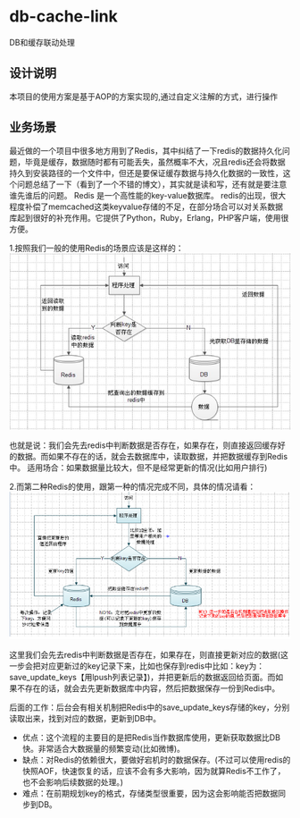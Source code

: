 # db-cache-link
DB和缓存联动处理

## 设计说明
本项目的使用方案是基于AOP的方案实现的,通过自定义注解的方式，进行操作

## 业务场景
最近做的一个项目中很多地方用到了Redis，其中纠结了一下redis的数据持久化问题，毕竟是缓存，数据随时都有可能丢失，虽然概率不大，况且redis还会将数据持久到安装路径的一个文件中，但还是要保证缓存数据与持久化数据的一致性，这个问题总结了一下（看到了一个不错的博文），其实就是读和写，还有就是要注意谁先谁后的问题。
Redis 是一个高性能的key-value数据库。
redis的出现，很大程度补偿了memcached这类keyvalue存储的不足，在部分场合可以对关系数据库起到很好的补充作用。它提供了Python，Ruby，Erlang，PHP客户端，使用很方便。

1.按照我们一般的使用Redis的场景应该是这样的：
![redis-1](/doc/redis-1.jpeg)

也就是说：我们会先去redis中判断数据是否存在，如果存在，则直接返回缓存好的数据。而如果不存在的话，就会去数据库中，读取数据，并把数据缓存到Redis中。
适用场合：如果数据量比较大，但不是经常更新的情况(比如用户排行)

2.而第二种Redis的使用，跟第一种的情况完成不同，具体的情况请看：
![redis-2](/doc/redis-2.png)

这里我们会先去redis中判断数据是否存在，如果存在，则直接更新对应的数据(这一步会把对应更新过的key记录下来，比如也保存到redis中比如：key为：save_update_keys【用lpush列表记录】)，并把更新后的数据返回给页面。而如果不存在的话，就会去先更新数据库中内容，然后把数据保存一份到Redis中。

后面的工作：后台会有相关机制把Redis中的save_update_keys存储的key，分别读取出来，找到对应的数据，更新到DB中。

*  优点：这个流程的主要目的是把Redis当作数据库使用，更新获取数据比DB快。非常适合大数据量的频繁变动(比如微博)。
*  缺点：对Redis的依赖很大，要做好宕机时的数据保存。(不过可以使用redis的快照AOF，快速恢复的话，应该不会有多大影响，因为就算Redis不工作了，也不会影响后续数据的处理。)
*  难点：在前期规划key的格式，存储类型很重要，因为这会影响能否把数据同步到DB。

